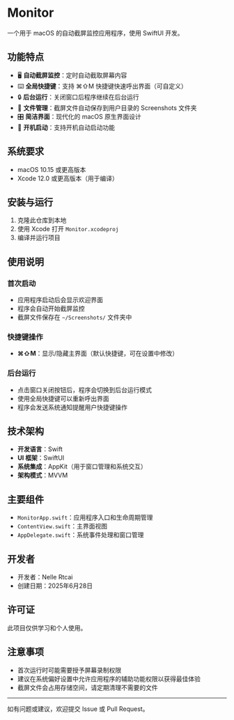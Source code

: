 # Monitor

一个用于 macOS 的自动截屏监控应用程序，使用 SwiftUI 开发。

## 功能特点

- 🖥️ **自动截屏监控**：定时自动截取屏幕内容
- ⌨️ **全局快捷键**：支持 ⌘⇧M 快捷键快速呼出界面（可自定义）
- 🔒 **后台运行**：关闭窗口后程序继续在后台运行
- 📁 **文件管理**：截屏文件自动保存到用户目录的 Screenshots 文件夹
- 🎛️ **简洁界面**：现代化的 macOS 原生界面设计
- 🚀 **开机启动**：支持开机自动启动功能

## 系统要求

- macOS 10.15 或更高版本
- Xcode 12.0 或更高版本（用于编译）

## 安装与运行

1. 克隆此仓库到本地
2. 使用 Xcode 打开 `Monitor.xcodeproj`
3. 编译并运行项目

## 使用说明

### 首次启动
- 应用程序启动后会显示欢迎界面
- 程序会自动开始截屏监控
- 截屏文件保存在 `~/Screenshots/` 文件夹中

### 快捷键操作
- **⌘⇧M**：显示/隐藏主界面（默认快捷键，可在设置中修改）

### 后台运行
- 点击窗口关闭按钮后，程序会切换到后台运行模式
- 使用全局快捷键可以重新呼出界面
- 程序会发送系统通知提醒用户快捷键操作

## 技术架构

- **开发语言**：Swift
- **UI 框架**：SwiftUI
- **系统集成**：AppKit（用于窗口管理和系统交互）
- **架构模式**：MVVM

## 主要组件

- `MonitorApp.swift`：应用程序入口和生命周期管理
- `ContentView.swift`：主界面视图
- `AppDelegate.swift`：系统事件处理和窗口管理

## 开发者

- 开发者：Nelle Rtcai
- 创建日期：2025年6月28日

## 许可证

此项目仅供学习和个人使用。

## 注意事项

- 首次运行时可能需要授予屏幕录制权限
- 建议在系统偏好设置中允许应用程序的辅助功能权限以获得最佳体验
- 截屏文件会占用存储空间，请定期清理不需要的文件

---

如有问题或建议，欢迎提交 Issue 或 Pull Request。 
